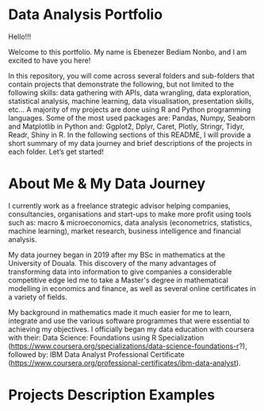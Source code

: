 # Data Analysis Portfolio

Hello!!!

Welcome to this portfolio. My name is Ebenezer Bediam Nonbo, and I am excited to have you here!

In this repository, you will come across several folders and sub-folders that contain projects that demonstrate the following, but not limited to the following skills: data gathering with APIs, data wrangling, data exploration, statistical analysis, machine learning, data visualisation, presentation skills, etc… A majority of my projects are done using R and Python programming languages. Some of the most used packages are: Pandas, Numpy, Seaborn and Matplotlib in Python and: Ggplot2, Dplyr, Caret, Plotly, Stringr, Tidyr, Readr, Shiny in R.
In the following sections of this README, I will provide a short summary of my data journey and brief descriptions of the projects in each folder. Let’s get started!

# About Me & My Data Journey

I currently work as a freelance strategic advisor helping companies, consultancies, organisations and start-ups to make more profit using tools such as: macro & microeconomics, data analysis (econometrics, statistics, machine learning), market research, business intelligence and financial analysis.

My data journey began in 2019 after my BSc in mathematics at the University of Douala. This discovery of the many advantages of transforming data into information to give companies a considerable competitive edge led me to take a Master's degree in mathematical modelling in economics and finance, as well as several online certificates in a variety of fields.

My background in mathematics made it much easier for me to learn, integrate and use the various software programmes that were essential to achieving my objectives. I officially began my data education with coursera with their: Data Science: Foundations using R Specialization (https://www.coursera.org/specializations/data-science-foundations-r?), followed by: IBM Data Analyst Professional Certificate (https://www.coursera.org/professional-certificates/ibm-data-analyst). 

# Projects Description Examples
